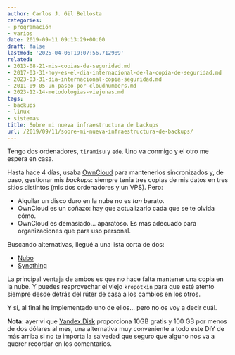```yaml
---
author: Carlos J. Gil Bellosta
categories:
- programación
- varios
date: 2019-09-11 09:13:29+00:00
draft: false
lastmod: '2025-04-06T19:07:56.712989'
related:
- 2013-08-21-mis-copias-de-seguridad.md
- 2017-03-31-hoy-es-el-dia-internacional-de-la-copia-de-seguridad.md
- 2023-03-31-dia-internacional-copia-seguridad.md
- 2011-09-05-un-paseo-por-cloudnumbers.md
- 2023-12-14-metodologias-viejunas.md
tags:
- backups
- linux
- sistemas
title: Sobre mi nueva infraestructura de backups
url: /2019/09/11/sobre-mi-nueva-infraestructura-de-backups/
---
```


Tengo dos ordenadores, `tiramisu` y `ede`. Uno va conmigo y el otro me espera en casa.

Hasta hace 4 días, usaba [OwnCloud](https://owncloud.org/) para mantenerlos sincronizados y, de paso, gestionar mis _backups_: siempre tenía tres copias de mis datos en tres sitios distintos (mis dos ordenadores y un VPS). Pero:

* Alquilar un disco duro en la nube no es _tan_ barato.
* OwnCloud es un coñazo: hay que actualizarlo cada que se te olvida cómo.
* OwnCloud es demasiado... aparatoso. Es más adecuado para organizaciones que para uso personal.

Buscando alternativas, llegué a una lista corta de dos:

* [Nubo](https://github.com/PascalLG/nubo-hs)
* [Syncthing](https://syncthing.net/)

La principal ventaja de ambos es que no hace falta mantener una copia en la nube. Y puedes reaprovechar el viejo `kropotkin` para que esté atento siempre desde detrás del rúter de casa a los cambios en los otros.

Y sí, al final he implementado uno de ellos... pero no os voy a decir cuál.

**Nota:** ayer vi que [Yandex.Disk](https://disk.yandex.com/) proporciona 10GB gratis y 100 GB por menos de dos dólares al mes, una alternativa muy conveniente a todo este DIY de más arriba si no te importa la salvedad que seguro que alguno nos va a querer recordar en los comentarios.